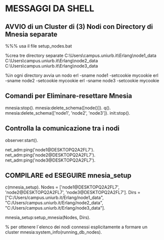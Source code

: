 # MESSAGGI DA SHELL

## AVVIO di un Cluster di  (3) Nodi con Directory di Mnesia separate
%%% usa il file setup_nodes.bat
 
%crea tre directory separate
C:\Users\campus.uniurb.it\Erlang\node1_data
C:\Users\campus.uniurb.it\Erlang\node2_data
C:\Users\campus.uniurb.it\Erlang\node3_data

%in ogni directory avvia un nodo
erl -sname node1 -setcookie mycookie
erl -sname node2 -setcookie mycookie
erl -sname node3 -setcookie mycookie

## Comandi per Eliminare-resettare Mnesia

mnesia:stop().
mnesia:delete_schema([node()]).
q().  
mnesia:delete_schema(['node1', 'node2', 'node3']).
init:stop().

## Controlla la comunicazione tra i nodi

observer:start().

net_adm:ping('node1@DESKTOPQ2A2FL7').
net_adm:ping('node2@DESKTOPQ2A2FL7').
net_adm:ping('node3@DESKTOPQ2A2FL7').

## COMPILARE ed ESEGUIRE mnesia_setup

c(mnesia_setup).
Nodes = ['node1@DESKTOPQ2A2FL7', 'node2@DESKTOPQ2A2FL7', 'node3@DESKTOPQ2A2FL7'].
Dirs = ["C:/Users/campus.uniurb.it/Erlang/node1_data",
        "C:/Users/campus.uniurb.it/Erlang/node2_data",
        "C:/Users/campus.uniurb.it/Erlang/node3_data"].

mnesia_setup:setup_mnesia(Nodes, Dirs).

% per ottenere l`elenco dei nodi connessi esplicitamente a formare  un cluster
mnesia:system_info(running_db_nodes).